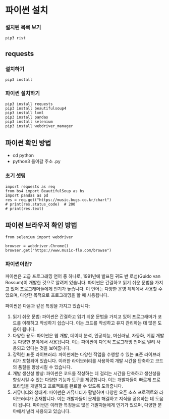 # 파이썬 설치   
   
### 설치된 목록 보기
 ````
 pip3 rist
 ````
 ## requests   
    
### 설치하기
 ````
 pip3 install
 ````

 ### 파이썬 설치하기
 ````
 pip3 install requests
 pip3 install beautifulsoup4
 pip3 install lxml
 pip3 install pandas
 pip3 install selenium
 pip3 install webdriver_manager
 ````

## 파이썬 확인 방법
- cd python
- python3 들어갈 주소 .py

### 초기 셋팅
 ````
 import requests as req
 from bs4 import BeautifulSoup as bs
 import pandas as pd
 res = req.get("https://music.bugs.co.kr/chart")
 # print(res.status_code)  # 200
 # print(res.text)
 ````


## 파이썬 브라우저 확인 방법
 ````
from selenium import webdriver

browser = webdriver.Chrome()
browser.get("https://www.music-flo.com/browse")
 ````

 
 ### 파이썬이란?
 파이썬은 고급 프로그래밍 언어 중 하나로, 1991년에 발표된 귀도 반 로섬(Guido van Rossum)이 개발한 것으로 알려져 있습니다. 파이썬은 간결하고 읽기 쉬운 문법을 가지고 있어 프로그래머들에게 인기가 높습니다. 이 언어는 다양한 운영 체제에서 사용할 수 있으며, 다양한 목적으로 프로그래밍을 할 때 사용됩니다.   

파이썬은 다음과 같은 특징을 가지고 있습니다:   

1. 읽기 쉬운 문법: 파이썬은 간결하고 읽기 쉬운 문법을 가지고 있어 프로그래머가 코드를 이해하고 작성하기 쉽습니다. 이는 코드를 작성하고 유지 관리하는 데 많은 도움이 됩니다.
2. 다양한 용도: 파이썬은 웹 개발, 데이터 분석, 인공지능, 머신러닝, 자동화, 게임 개발 등 다양한 분야에서 사용됩니다. 이는 파이썬이 다목적 프로그래밍 언어로 널리 사용되고 있다는 것을 보여줍니다.
3. 강력한 표준 라이브러리: 파이썬에는 다양한 작업을 수행할 수 있는 표준 라이브러리가 포함되어 있습니다. 이러한 라이브러리를 사용하여 개발 시간을 단축하고 코드의 품질을 향상시킬 수 있습니다.
4. 개발 생산성 향상: 파이썬은 코드를 작성하는 데 걸리는 시간을 단축하고 생산성을 향상시킬 수 있는 다양한 기능과 도구를 제공합니다. 이는 개발자들이 빠르게 프로토타입을 개발하고 프로젝트를 완료할 수 있도록 도와줍니다.
5. 커뮤니티와 생태계: 파이썬은 커뮤니티가 활발하며 다양한 오픈 소스 프로젝트와 라이브러리가 존재합니다. 이는 개발자들이 문제를 해결하고 지식을 공유하는 데 도움이 됩니다.
파이썬은 이러한 특징들로 많은 개발자들에게 인기가 있으며, 다양한 분야에서 널리 사용되고 있습니다.





